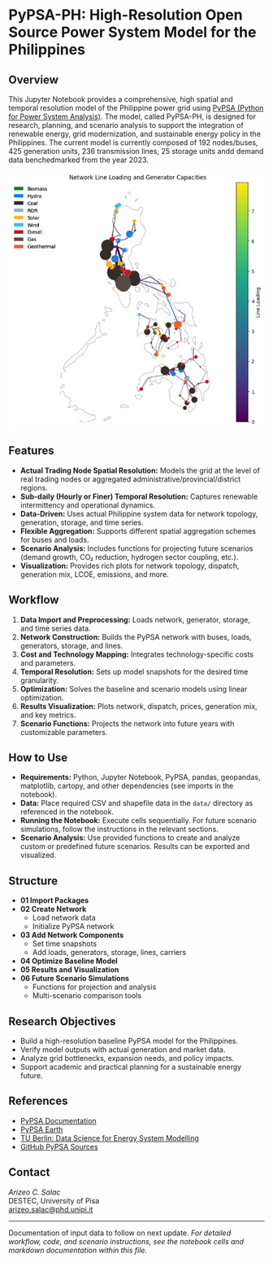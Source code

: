 # PyPSA-PH: High-Resolution Open Source Power System Model for the Philippines

## Overview

This Jupyter Notebook provides a comprehensive, high spatial and temporal resolution model of the Philippine power grid using [PyPSA (Python for Power System Analysis)](https://pypsa.readthedocs.io/en/latest/). The model, called PyPSA-PH, is designed for research, planning, and scenario analysis to support the integration of renewable energy, grid modernization, and sustainable energy policy in the Philippines. The current model is currently composed of 192 nodes/buses, 425 generation units, 236 transmission lines, 25 storage units andd demand data benchedmarked from the year 2023.

![PyPSA-PH Full nodes baseline model](PyPSA_PH_fullnodes.png)

## Features

- **Actual Trading Node Spatial Resolution:** Models the grid at the level of real trading nodes or aggregated administrative/provincial/district regions.
- **Sub-daily (Hourly or Finer) Temporal Resolution:** Captures renewable intermittency and operational dynamics.
- **Data-Driven:** Uses actual Philippine system data for network topology, generation, storage, and time series.
- **Flexible Aggregation:** Supports different spatial aggregation schemes for buses and loads.
- **Scenario Analysis:** Includes functions for projecting future scenarios (demand growth, CO₂ reduction, hydrogen sector coupling, etc.).
- **Visualization:** Provides rich plots for network topology, dispatch, generation mix, LCOE, emissions, and more.

## Workflow

1. **Data Import and Preprocessing:** Loads network, generator, storage, and time series data.
2. **Network Construction:** Builds the PyPSA network with buses, loads, generators, storage, and lines.
3. **Cost and Technology Mapping:** Integrates technology-specific costs and parameters.
4. **Temporal Resolution:** Sets up model snapshots for the desired time granularity.
5. **Optimization:** Solves the baseline and scenario models using linear optimization.
6. **Results Visualization:** Plots network, dispatch, prices, generation mix, and key metrics.
7. **Scenario Functions:** Projects the network into future years with customizable parameters.

## How to Use

- **Requirements:** Python, Jupyter Notebook, PyPSA, pandas, geopandas, matplotlib, cartopy, and other dependencies (see imports in the notebook).
- **Data:** Place required CSV and shapefile data in the `data/` directory as referenced in the notebook.
- **Running the Notebook:** Execute cells sequentially. For future scenario simulations, follow the instructions in the relevant sections.
- **Scenario Analysis:** Use provided functions to create and analyze custom or predefined future scenarios. Results can be exported and visualized.

## Structure

- **01 Import Packages**
- **02 Create Network**
    - Load network data
    - Initialize PyPSA network
- **03 Add Network Components**
    - Set time snapshots
    - Add loads, generators, storage, lines, carriers
- **04 Optimize Baseline Model**
- **05 Results and Visualization**
- **06 Future Scenario Simulations**
    - Functions for projection and analysis
    - Multi-scenario comparison tools

## Research Objectives

- Build a high-resolution baseline PyPSA model for the Philippines.
- Verify model outputs with actual generation and market data.
- Analyze grid bottlenecks, expansion needs, and policy impacts.
- Support academic and practical planning for a sustainable energy future.

## References

- [PyPSA Documentation](https://pypsa.readthedocs.io/en/latest/)
- [PyPSA Earth](https://pypsa-earth.readthedocs.io/en/latest/)
- [TU Berlin: Data Science for Energy System Modelling](https://fneum.github.io/data-science-for-esm/intro.html#jupyter.org/)
- [GitHub PyPSA Sources](https://github.com/PyPSA)

## Contact

*Arizeo C. Salac*  
DESTEC, University of Pisa  
arizeo.salac@phd.unipi.it

---

Documentation of input data to follow on next update.
*For detailed workflow, code, and scenario instructions, see the notebook cells and markdown documentation within this file.*
